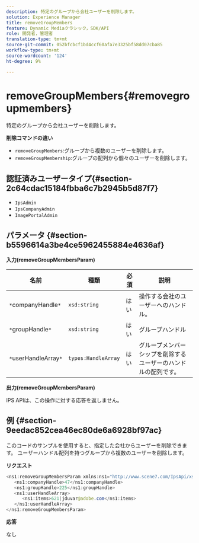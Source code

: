```yaml
---
description: 特定のグループから会社ユーザーを削除します。
solution: Experience Manager
title: removeGroupMembers
feature: Dynamic Mediaクラシック，SDK/API
role: 開発者，管理者
translation-type: tm+mt
source-git-commit: 052bfcbcf1bd4ccf60afa7e3325bf58dd07cba85
workflow-type: tm+mt
source-wordcount: '124'
ht-degree: 9%

---
```



# removeGroupMembers{#removegroupmembers}

特定のグループから会社ユーザーを削除します。

**削除コマンドの違い**

* `removeGroupMembers`:グループから複数のユーザーを削除します。
* `removeGroupMembership`:グループの配列から個々のユーザーを削除します。

## 認証済みユーザータイプ{#section-2c64cdac15184fbba6c7b2945b5d87f7}

* `IpsAdmin`
* `IpsCompanyAdmin`
* `ImagePortalAdmin`

## パラメータ {#section-b5596614a3be4ce5962455884e4636af}

**入力(removeGroupMembersParam)**

| 名前 | 種類 | 必須 | 説明 |
|---|---|---|---|
| `*`companyHandle`*` | `xsd:string` | はい | 操作する会社のユーザーへのハンドル。 |
| `*`groupHandle`*` | `xsd:string` | はい | グループハンドル |
| `*`userHandleArray`*` | `types:HandleArray` | はい | グループメンバーシップを削除するユーザーのハンドルの配列です。 |

**出力(removeGroupMembersParam)**

IPS APIは、この操作に対する応答を返しません。

## 例 {#section-9eedac852cea46ec80de6a6928bf97ac}

このコードのサンプルを使用すると、指定した会社からユーザーを削除できます。 ユーザーハンドル配列を持つグループから複数のユーザーを削除します。

**リクエスト**

```java
<ns1:removeGroupMembersParam xmlns:ns1="http://www.scene7.com/IpsApi/xsd">
   <ns1:companyHandle>47</ns1:companyHandle>
   <ns1:groupHandle>225</ns1:groupHandle>
   <ns1:userHandleArray>
      <ns1:items>621|jduvar@adobe.com</ns1:items>
   </ns1:userHandleArray>
</ns1:removeGroupMembersParam>
```

**応答**

なし

